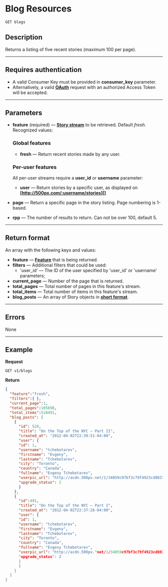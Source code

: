 # Blog Resources

    GET blogs

## Description
Returns a listing of five recent stories (maximum 100 per page).

***

## Requires authentication
* A valid Consumer Key must be provided in **consumer_key** parameter.
* Alternatively, a valid **[OAuth][]** request with an authorized Access Token will be accepted.

***

## Parameters
- **feature** (required) — **[Story stream][]** to be retrieved. Default _fresh_. Recognized values:
    ### Global features
    - **fresh** — Return recent stories made by any user.

    ### Per-user features
    All per-user streams require a **user_id** or **username** parameter:

    - **user** — Return stories by a specific user, as displayed on **[http://500px.com/:username/stories][]**

- **page** — Return a specific page in the story listing. Page numbering is 1-based.
- **rpp** — The number of results to return. Can not be over 100, default 5.

***

## Return format
An array with the following keys and values:

- **feature** — **[Feature][]** that is being returned.
- **filters** — Additional filters that could be used:
    - 'user_id' — The ID of the user specified by 'user_id' or 'username' parameters;
- **current_page** — Number of the page that is returned.
- **total_pages** — Total number of pages in this feature's stream.
- **total_items** — Total number of items in this feature's stream.
- **blog_posts** — An array of Story objects in **[short format][]**.

***

## Errors
None

***

## Example
**Request**

    GET v1/blogs

**Return**
``` json
{
  "feature":"fresh",
  "filters":{ },
  "current_page":1,
  "total_pages":105698,
  "total_items":528491,
  "blog_posts": [
    {
      "id": 528,
      "title": "On the Top of the NYC — Part II",
      "created_at": "2012-04-02T22:39:51-04:00",
      "user": {
      "id": 1,
      "username": "tchebotarev",
      "firstname": "Evgeny",
      "lastname": "Tchebotarev",
      "city": "Toronto",
      "country": "Canada",
      "fullname": "Evgeny Tchebotarev",
      "userpic_url": "http://acdn.500px.net/1/34059c97bf3c79f4923cd083756e6a8d726fa956/1.jpg?64",
      "upgrade_status": 2
      }
    }, 
    {
      "id":491,
      "title": "On the Top of the NYC — Part I",
      "created_at": "2012-04-02T22:37:26-04:00",
      "user": {
      "id": 1,
      "username": "tchebotarev",
      "firstname": "Evgeny",
      "lastname": "Tchebotarev",
      "city": "Toronto",
      "country": "Canada",
      "fullname": "Evgeny Tchebotarev",
      "userpic_url": "http://acdn.500px."net/1/34059c97bf3c79f4923cd083756e6a8d726fa956/1.jpg?64",
      "upgrade_status": 2
      }
      }
    }
  ]
}
```

[OAuth]: https://github.com/500px/api-documentation/tree/master/authentication
[Story stream]: https://github.com/500px/api-documentation/blob/master/basics/formats_and_terms.md#500px-photo-terms
[Feature]: https://github.com/500px/api-documentation/blob/master/basics/formats_and_terms.md#500px-photo-terms
[http://500px.com/:username/blog]: http://500px.com/tchebotarev/stories
[short format]: https://github.com/500px/api-documentation/blob/master/basics/formats_and_terms.md#short-format-1